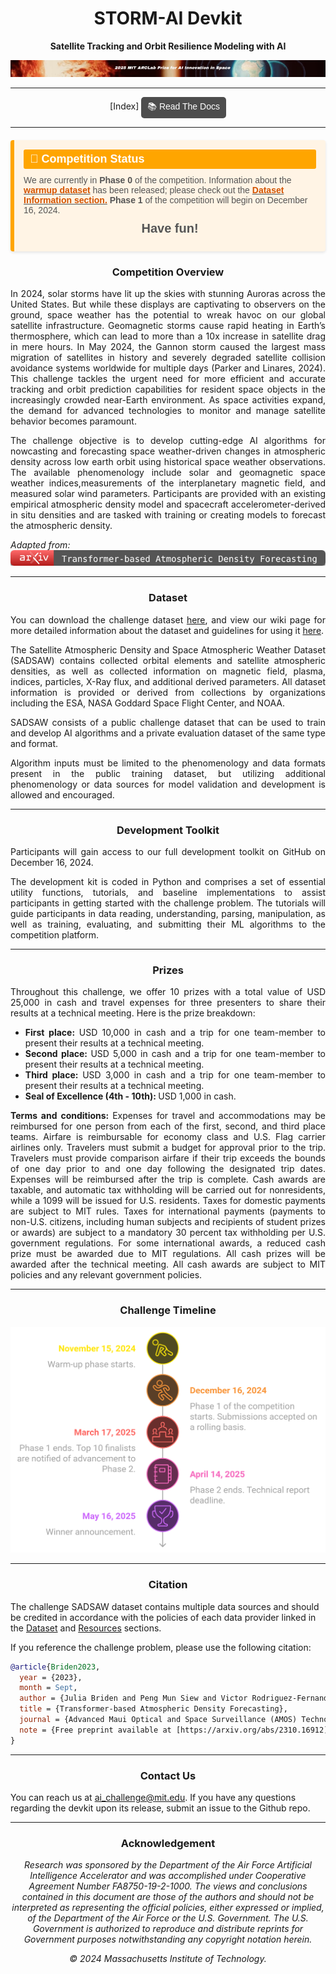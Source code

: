 <div align="center">

# STORM-AI Devkit
**Satellite Tracking and Orbit Resilience Modeling with AI** 

<img src="_img/subtitle.png" width>


</div>

______________________________________________________________________
<div align="center">
[Index]

<div style="display: inline-flex; align-items: center; background-color: #4d4d4d; color: #ffffff; border-radius: 5px; padding: 5px 10px; font-family: Arial, sans-serif; font-size: 14px; text-align: center;">
    <a href="https://2025-ai-challenge.readthedocs.io/en/latest/README.html" target="_blank" style="color: #ffffff; text-decoration: none;">
        📚 Read The Docs
    </a>
</div>

</div>


<!--
<p align="center">
  <a href="https://splid-devkit.readthedocs.io/en/latest/installation.html">Installation</a> •
  <a href="https://splid-devkit.readthedocs.io/en/latest/dataset.html">SPLID Dataset</a> •
  <a href="https://github.com/ARCLab-MIT/splid-devkit">Development Kit</a> •
  <a href="https://splid-devkit.readthedocs.io/en/latest/metric.html">Metric</a> <br>
  <a href="https://www.researchgate.net/publication/374083350_AI_SSA_Challenge_Problem_Satellite_Pattern-of-Life_Characterization_Dataset_and_Benchmark_Suite">Paper</a> •
  <a href="https://splid-devkit.readthedocs.io/en/latest/resources.html">Resources</a> •
  <a href="https://splid-devkit.readthedocs.io/en/latest/README.html">Documentation</a> •
  <a href="https://eval.ai/web/challenges/challenge-page/2164/overview">Challenge</a>
  
</p>

[![Python](https://img.shields.io/badge/python-%20%203.11-blue.svg)]()
[![Documentation Status](https://readthedocs.org/projects/splid-devkit/badge/?version=latest)](https://splid-devkit.readthedocs.io/en/latest/?badge=latest)
[![License](https://img.shields.io/badge/license-MIT-blue.svg)]()

______________________________________________________________________
<div align="left">
  
## Getting started
The Satellite Pattern-of-Life Identification Dataset (SPLID) can be downloaded from <a href="https://www.dropbox.com/scl/fo/jt5h1f82iycjb8elybmlz/h?rlkey=bjcmny486ddf7m0j7b9uok9ww&dl=0">here</a>. You can find installation instructions for the development toolkit (devkit) on the [installation page](https://splid-devkit.readthedocs.io/en/latest/installation.html), and detailed information about the dataset is available on the [dataset page](https://splid-devkit.readthedocs.io/en/latest/dataset.html).

For those interested in participating in the satellite pattern-of-life identification challenge, please refer to the competition [landing page](https://eval.ai/web/challenges/challenge-page/2164/overview) for complete details.

To get acquainted with the SPLID development toolkit, we recommend following these steps:
- <b>Read the SPLID Paper:</b> Start by reading the paper on the [Satellite Pattern-of-Life Characterization Dataset and Benchmark Suite](https://www.researchgate.net/publication/374083350_AI_SSA_Challenge_Problem_Satellite_Pattern-of-Life_Characterization_Dataset_and_Benchmark_Suite).
- <b>Explore Dataset Descriptions:</b> Review comprehensive descriptions of the [SPLID dataset](https://splid-devkit.readthedocs.io/en/latest/dataset.html) to understand its nuances.
- <b>Setup Toolkit and Dataset:</b> Follow the step-by-step instructions provided on the [installation page](https://splid-devkit.readthedocs.io/en/latest/installation.html) to set up the devkit and dataset.
- <b>Tutorials to Get Started:</b> We've prepared tutorials in the [baseline_submissions folder](https://github.com/ARCLab-MIT/splid-devkit/tree/main/baseline_submissions), each covering essential topics:
    - `data_visualization.ipynb`: This tutorial guides you on loading, manipulating, and visualizing the training data and labels.
    - `heuristic_baseline.ipynb`: Here, you'll find a tutorial demonstrating the baseline heuristic solution. It explains the heuristic approach, illustrates how performance is measured, and provides visualizations of the results.
    - `ml_baseline.ipynb`: This tutorial takes you through the development of the baseline machine learning solution. It describes the training workflow, showcases how performance is assessed, and offers visualizations of the results.

-->
______________________________________________________________________

<div align="left">

<div style="display: flex; flex-direction: column; background-color: #fff4e5; border-left: 6px solid #ffa500; border-radius: 4px; padding: 15px; margin: 20px 0; box-shadow: 0 2px 4px rgba(0, 0, 0, 0.1); font-family: Arial, sans-serif;">
    <div style="font-size: 18px; font-weight: bold; color: #ffffff; background-color: #ffa500; display: inline-block; padding: 5px 10px; border-radius: 3px; margin-bottom: 10px;">🚀  Competition Status</div>
    <p style="font-size: 14px; margin: 0 0 10px; color: #555;">We are currently in <b>Phase 0</b> of the competition. Information about the <u><a href="https://www.dropbox.com/scl/fo/5pq4kens2baw71p6pr1aq/AFD4xBI92ZN5CHy1cDlJp1E?rlkey=me1bztt2pmitz8w7ss825scs1&st=jsy8omrb&dl=0" style="color: #d35400; text-decoration: none; font-weight: bold;">warmup dataset</a></u> has been released; please check out the <u><a href="https://2025-ai-challenge.readthedocs.io/en/latest/dataset.html#warmup-dataset" style="color: #d35400; text-decoration: none; font-weight: bold;">Dataset Information section.</a></u> <b> Phase 1 </b> of the competition will begin on December 16, 2024.</p>
    <p style="font-size: 20px; margin: 0 0 10px; color: #555; text-align:center"><b>Have fun!</b></p>
</div>
</div>

<div align="center">

<h3>Competition Overview </h3>

</div>

<div align="justify">

In 2024, solar storms have lit up the skies with stunning Auroras across the United States. But while these displays are captivating to observers on the ground, space weather has the potential to wreak havoc on our global satellite infrastructure. Geomagnetic storms cause rapid heating in Earth’s thermosphere, which can lead to more than a 10x increase in satellite drag in mere hours. In May 2024, the Gannon storm caused the largest mass migration of satellites in history and severely degraded satellite collision avoidance systems worldwide for multiple days (Parker and Linares, 2024). This challenge tackles the urgent need for more efficient and accurate tracking and orbit prediction capabilities for resident space objects in the increasingly crowded near-Earth environment. As space activities expand, the demand for advanced technologies to monitor and manage satellite behavior becomes paramount. 

The challenge objective is to develop cutting-edge AI algorithms for nowcasting and forecasting space weather-driven changes in atmospheric density across low earth orbit using historical space weather observations. The available phenomenology include solar and geomagnetic space weather indices,measurements of the interplanetary magnetic field, and measured solar wind parameters. Participants are provided with an existing empirical atmospheric density model and spacecraft accelerometer-derived in situ densities and are tasked with training or creating models to forecast the atmospheric density.
</div>

*Adapted from:*  [![arxiv](_img/arxiv_paper.svg)](https://arxiv.org/abs/2310.16912)


---

<div align="center">
<h3> Dataset </h3>
</div>

<div align="justify">

You can download the challenge dataset [here](https://www.dropbox.com/scl/fo/nz1j92xpr6eet3fa5mx5i/ADMYs2zfr3dvxJ-FFd5dmM8?rlkey=9k81cc7sk0v6g7pkyd2zyk4ae&st=fkzsu8bn&dl=0), and view our wiki page for more detailed information about the dataset and guidelines for using it [here](https://2025-ai-challenge.readthedocs.io/en/latest/dataset.html).

The Satellite Atmospheric Density and Space Atmospheric Weather Dataset (SADSAW) contains collected orbital elements and satellite atmospheric densities, as well as collected information on magnetic field, plasma, indices, particles, X-Ray flux, and additional derived parameters. All dataset information is provided or derived from collections by organizations including the ESA, NASA Goddard Space Flight Center, and NOAA. 

SADSAW consists of a public challenge dataset that can be used to train and develop AI algorithms and a private evaluation dataset of the same type and format.

Algorithm inputs must be limited to the phenomenology and data formats present in the public training dataset, but utilizing additional phenomenology or data sources for model validation and development is allowed and encouraged.

</div>

---
<div align="center">
<h3> Development Toolkit </h3>
</div>
<div align="justify">
Participants will gain access to our full development toolkit on GitHub on December 16, 2024.

The development kit is coded in Python and comprises a set of essential utility functions, tutorials, and baseline implementations to assist participants in getting started with the challenge problem. The tutorials will guide participants in data reading, understanding, parsing, manipulation, as well as training, evaluating, and submitting their ML algorithms to the competition platform.
</div>

---

<div align="center">
<h3> Prizes </h3>
</div>
<div align="justify">
Throughout this challenge, we offer 10 prizes with a total value of USD 25,000 in cash and travel expenses for three presenters to share their results at a technical meeting. Here is the prize breakdown:

* <b> First place: </b> USD 10,000 in cash and a trip for one team-member to present their results at a technical meeting.
* <b> Second place: </b> USD 5,000 in cash and a trip for one team-member to present their results at a technical meeting.
* <b> Third place: </b> USD 3,000 in cash and a trip for one team-member to present their results at a technical meeting.
* <b> Seal of Excellence (4th - 10th): </b> USD 1,000 in cash.

<b> Terms and conditions: </b> Expenses for travel and accommodations may be reimbursed for one person from each of the first, second, and third place teams. Airfare is reimbursable for economy class and U.S. Flag carrier airlines only. Travelers must submit a budget for approval prior to the trip. Travelers must provide comparison airfare if their trip exceeds the bounds of one day prior to and one day following the designated trip dates. Expenses will be reimbursed after the trip is complete. Cash awards are taxable, and automatic tax withholding will be carried out for nonresidents, while a 1099 will be issued for U.S. residents. Taxes for domestic payments are subject to MIT rules. Taxes for international payments (payments to non-U.S. citizens, including human subjects and recipients of student prizes or awards) are subject to a mandatory 30 percent tax withholding per U.S. government regulations. For some international awards, a reduced cash prize must be awarded due to MIT regulations. All cash prizes will be awarded after the technical meeting. All cash awards are subject to MIT policies and any relevant government policies.
</div>

---

<div align="center">
<h3> Challenge Timeline </h3>
</div>

![Challenge phases](_img/Challenge_phases.png)

<!-- 
| Date  | Event | 
| ------------- | ------------- | 
| November 15, 2024 | Warm-up phase starts. |
| December 16, 2024 | Phase 1 of the competition starts. Submissions accepted on a rolling basis. |
| March 17, 2025 |Phase 1 ends. Top 10 finalists are notified of advancement to Phase 2. |
| April 14, 2025 | Phase 2 ends. Technical report deadline. |
| May 16, 2025 | Winner announcement. |
-->

---

<div align="center">
<h3> Citation </h3>
</div>

<div align="left">

The challenge SADSAW dataset contains multiple data sources and should be credited in accordance with the policies of each data provider linked in the [Dataset](https://2025-ai-challenge.readthedocs.io/en/latest/dataset.html) and [Resources](https://2025-ai-challenge.readthedocs.io/en/latest/resources.html) sections. 

If you reference the challenge problem, please use the following citation:
```bibtex
@article{Briden2023,
  year = {2023},
  month = Sept,
  author = {Julia Briden and Peng Mun Siew and Victor Rodriguez-Fernandez and Richard Linares},
  title = {Transformer-based Atmospheric Density Forecasting},
  journal = {Advanced Maui Optical and Space Surveillance (AMOS) Technologies Conference},
  note = {Free preprint available at [https://arxiv.org/abs/2310.16912](https://arxiv.org/abs/2310.16912)}
}
```
</div>

---

<div align="center">
<h3>Contact Us</h3>
</div>

<div align="left">

You can reach us at ai_challenge@mit.edu.
If you have any questions regarding the devkit upon its release, submit an issue to the Github repo.

</div>

---

<div align="center">
<h3>Acknowledgement</h3>
</div>

<div align="center">
<i>Research was sponsored by the Department of the Air Force Artificial Intelligence Accelerator and was accomplished under Cooperative Agreement Number FA8750-19-2-1000. The views and conclusions contained in this document are those of the authors and should not be interpreted as representing the official policies, either expressed or implied, of the Department of the Air Force or the U.S. Government. The U.S. Government is authorized to reproduce and distribute reprints for Government purposes notwithstanding any copyright notation herein.

© 2024 Massachusetts Institute of Technology.</i>
</div>
